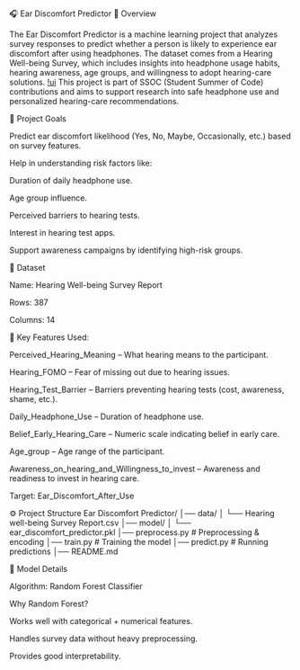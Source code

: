 🎧 Ear Discomfort Predictor
📌 Overview

The Ear Discomfort Predictor is a machine learning project that analyzes survey responses to predict whether a person is likely to experience ear discomfort after using headphones.
The dataset comes from a Hearing Well-being Survey, which includes insights into headphone usage habits, hearing awareness, age groups, and willingness to adopt hearing-care solutions.
[!ui](assets/image.png)
This project is part of SSOC (Student Summer of Code) contributions and aims to support research into safe headphone use and personalized hearing-care recommendations.

🚀 Project Goals

Predict ear discomfort likelihood (Yes, No, Maybe, Occasionally, etc.) based on survey features.

Help in understanding risk factors like:

Duration of daily headphone use.

Age group influence.

Perceived barriers to hearing tests.

Interest in hearing test apps.

Support awareness campaigns by identifying high-risk groups.

📂 Dataset

Name: Hearing Well-being Survey Report

Rows: 387

Columns: 14

🔑 Key Features Used:

Perceived_Hearing_Meaning – What hearing means to the participant.

Hearing_FOMO – Fear of missing out due to hearing issues.

Hearing_Test_Barrier – Barriers preventing hearing tests (cost, awareness, shame, etc.).

Daily_Headphone_Use – Duration of headphone use.

Belief_Early_Hearing_Care – Numeric scale indicating belief in early care.

Age_group – Age range of the participant.

Awareness_on_hearing_and_Willingness_to_invest – Awareness and readiness to invest in hearing care.

Target: Ear_Discomfort_After_Use

⚙️ Project Structure
Ear Discomfort Predictor/
│── data/
│   └── Hearing well-being Survey Report.csv
│── model/
│   └── ear_discomfort_predictor.pkl
│── preprocess.py   # Preprocessing & encoding
│── train.py        # Training the model
│── predict.py      # Running predictions
│── README.md


🧠 Model Details

Algorithm: Random Forest Classifier

Why Random Forest?

Works well with categorical + numerical features.

Handles survey data without heavy preprocessing.

Provides good interpretability.